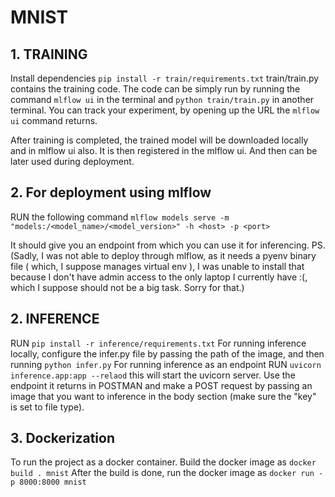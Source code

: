 # MNIST



## 1. TRAINING

Install dependencies ``` pip install -r train/requirements.txt ```
train/train.py contains the training code. The code can be simply run by running the command ``` mlflow ui ``` in the terminal and ``` python train/train.py ``` in another terminal.
You can track your experiment, by opening up the URL the ``` mlflow ui ``` command returns.

After training is completed, the trained model will be downloaded locally and in mlflow ui also. It is then registered in the mlflow ui. And then can be later used during deployment.

## 2. For deployment using mlflow

RUN the following command
``` mlflow models serve -m "models:/<model_name>/<model_version>" -h <host> -p <port> ```

It should give you an endpoint from which you can use it for inferencing. 
PS.
(Sadly, I was not able to deploy through mlflow, as it needs a pyenv binary file ( which, I suppose manages virtual env ), I was unable to install that because I don't have admin access to the only laptop I currently have :(, which I suppose should not be a big task. Sorry for that.)

## 2. INFERENCE

RUN ``` pip install -r inference/requirements.txt ```
For running inference locally, configure the infer.py file by passing the path of the image, and then running ``` python infer.py ```
For running inference as an endpoint RUN ``` uvicorn inference.app:app --relaod ``` this will start the uvicorn server. Use the endpoint it returns in POSTMAN and make a POST request by passing an image that you want to inference in the body section (make sure the "key" is set to file type). 

## 3. Dockerization

To run the project as a docker container.
Build the docker image as ``` docker build . mnist ```
After the build is done, run the docker image as ``` docker run -p 8000:8000 mnist ```




